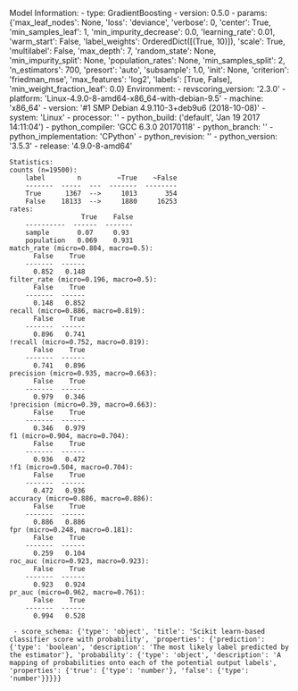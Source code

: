 Model Information:
	 - type: GradientBoosting
	 - version: 0.5.0
	 - params: {'max_leaf_nodes': None, 'loss': 'deviance', 'verbose': 0, 'center': True, 'min_samples_leaf': 1, 'min_impurity_decrease': 0.0, 'learning_rate': 0.01, 'warm_start': False, 'label_weights': OrderedDict([(True, 10)]), 'scale': True, 'multilabel': False, 'max_depth': 7, 'random_state': None, 'min_impurity_split': None, 'population_rates': None, 'min_samples_split': 2, 'n_estimators': 700, 'presort': 'auto', 'subsample': 1.0, 'init': None, 'criterion': 'friedman_mse', 'max_features': 'log2', 'labels': [True, False], 'min_weight_fraction_leaf': 0.0}
	Environment:
	 - revscoring_version: '2.3.0'
	 - platform: 'Linux-4.9.0-8-amd64-x86_64-with-debian-9.5'
	 - machine: 'x86_64'
	 - version: '#1 SMP Debian 4.9.110-3+deb9u6 (2018-10-08)'
	 - system: 'Linux'
	 - processor: ''
	 - python_build: ('default', 'Jan 19 2017 14:11:04')
	 - python_compiler: 'GCC 6.3.0 20170118'
	 - python_branch: ''
	 - python_implementation: 'CPython'
	 - python_revision: ''
	 - python_version: '3.5.3'
	 - release: '4.9.0-8-amd64'
	
	Statistics:
	counts (n=19500):
		label        n         ~True    ~False
		-------  -----  ---  -------  --------
		True      1367  -->     1013       354
		False    18133  -->     1880     16253
	rates:
		              True    False
		----------  ------  -------
		sample       0.07     0.93
		population   0.069    0.931
	match_rate (micro=0.804, macro=0.5):
		  False    True
		-------  ------
		  0.852   0.148
	filter_rate (micro=0.196, macro=0.5):
		  False    True
		-------  ------
		  0.148   0.852
	recall (micro=0.886, macro=0.819):
		  False    True
		-------  ------
		  0.896   0.741
	!recall (micro=0.752, macro=0.819):
		  False    True
		-------  ------
		  0.741   0.896
	precision (micro=0.935, macro=0.663):
		  False    True
		-------  ------
		  0.979   0.346
	!precision (micro=0.39, macro=0.663):
		  False    True
		-------  ------
		  0.346   0.979
	f1 (micro=0.904, macro=0.704):
		  False    True
		-------  ------
		  0.936   0.472
	!f1 (micro=0.504, macro=0.704):
		  False    True
		-------  ------
		  0.472   0.936
	accuracy (micro=0.886, macro=0.886):
		  False    True
		-------  ------
		  0.886   0.886
	fpr (micro=0.248, macro=0.181):
		  False    True
		-------  ------
		  0.259   0.104
	roc_auc (micro=0.923, macro=0.923):
		  False    True
		-------  ------
		  0.923   0.924
	pr_auc (micro=0.962, macro=0.761):
		  False    True
		-------  ------
		  0.994   0.528
	
	 - score_schema: {'type': 'object', 'title': 'Scikit learn-based classifier score with probability', 'properties': {'prediction': {'type': 'boolean', 'description': 'The most likely label predicted by the estimator'}, 'probability': {'type': 'object', 'description': 'A mapping of probabilities onto each of the potential output labels', 'properties': {'true': {'type': 'number'}, 'false': {'type': 'number'}}}}}

